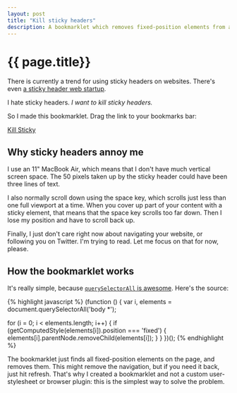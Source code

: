 ```yaml
---
layout: post
title: "Kill sticky headers"
description: A bookmarklet which removes fixed-position elements from a page.
---
```


# {{ page.title}}

There is currently a trend for using sticky headers on websites. There's even [a sticky header web startup][hellobar].

I hate sticky headers. _I want to kill sticky headers._

[hellobar]: http://www.hellobar.com/

So I made this bookmarklet. Drag the link to your bookmarks bar:

<div class="bookmarklet"><a href="javascript:(function()%7B(function%20()%20%7Bvar%20i%2C%20elements%20%3D%20document.querySelectorAll('body%20*')%3Bfor%20(i%20%3D%200%3B%20i%20%3C%20elements.length%3B%20i%2B%2B)%20%7Bif%20(getComputedStyle(elements%5Bi%5D).position%20%3D%3D%3D%20'fixed')%20%7Belements%5Bi%5D.parentNode.removeChild(elements%5Bi%5D)%3B%7D%7D%7D)()%7D)()">Kill Sticky</a></div>

## Why sticky headers annoy me

I use an 11" MacBook Air, which means that I don't have much vertical screen space. The 50 pixels taken up by the sticky header could have been three lines of text.

I also normally scroll down using the space key, which scrolls just less than one full viewport at a time. When you cover up part of your content with a sticky element, that means that the space key scrolls too far down. Then I lose my position and have to scroll back up.

Finally, I just don't care right now about navigating your website, or following you on Twitter. I'm trying to read. Let me focus on that for now, please.

## How the bookmarklet works

It's really simple, because [`querySelectorAll` is awesome](querySelectorAll). Here's the source:

[querySelectorAll]: http://www.w3.org/TR/selectors-api/#examples

{% highlight javascript %}
(function () { 
  var i, elements = document.querySelectorAll('body *');

  for (i = 0; i < elements.length; i++) {
    if (getComputedStyle(elements[i]).position === 'fixed') {
      elements[i].parentNode.removeChild(elements[i]);
    }
  }
})();
{% endhighlight %}

The bookmarklet just finds all fixed-position elements on the page, and removes them. This might remove the navigation, but if you need it back, just hit refresh. That's why I created a bookmarklet and not a custom user-stylesheet or browser plugin: this is the simplest way to solve the problem.
